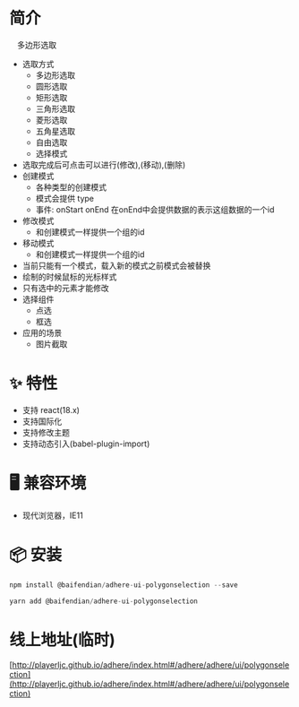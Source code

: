 # 简介
&ensp;&ensp;多边形选取

* 选取方式
  - 多边形选取
  - 圆形选取
  - 矩形选取
  - 三角形选取
  - 菱形选取
  - 五角星选取
  - 自由选取
  - 选择模式
* 选取完成后可点击可以进行(修改),(移动),(删除)
* 创建模式
  - 各种类型的创建模式
  - 模式会提供 type
  - 事件: onStart onEnd 在onEnd中会提供数据的表示这组数据的一个id
* 修改模式
  - 和创建模式一样提供一个组的id
* 移动模式
  - 和创建模式一样提供一个组的id 
* 当前只能有一个模式，载入新的模式之前模式会被替换 
* 绘制的时候鼠标的光标样式
* 只有选中的元素才能修改
* 选择组件
  - 点选
  - 框选
* 应用的场景
  - 图片截取 

# ✨ 特性
- 支持 react(18.x)
- 支持国际化
- 支持修改主题
- 支持动态引入(babel-plugin-import)

# 🖥 兼容环境
- 现代浏览器，IE11

# 📦 安装
```javascript
npm install @baifendian/adhere-ui-polygonselection --save
``` 

```javascript
yarn add @baifendian/adhere-ui-polygonselection
```

# 线上地址(临时)
[http://playerljc.github.io/adhere/index.html#/adhere/adhere/ui/polygonselection](http://playerljc.github.io/adhere/index.html#/adhere/adhere/ui/polygonselection)

